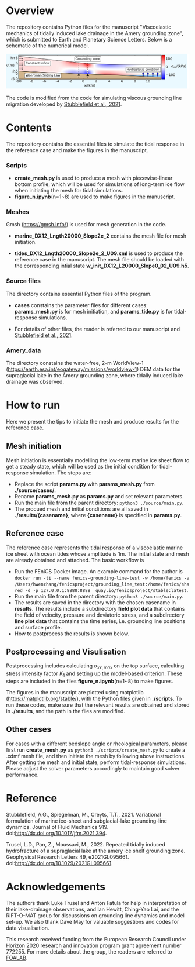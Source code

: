 # Overview
The repository contains Python files for the manuscript "Viscoelastic mechanics of tidally induced lake drainage in the Amery grounding zone", which is submitted to Earth and Planetary Science Letters. Below is a schematic of the numerical model.

![Image text](https://github.com/HwenZhang/TidalHydroFrac/blob/147148f5916b7197c94a07abe23951a49d448c2f/grounding_line_mesh_sensitivity/image/schematic.png)

The code is modified from the code for simulating viscous grounding line migration developed by [Stubblefield et al., 2021](http://dx.doi.org/10.1017/jfm.2021.394).

# Contents
The repository contains the essential files to simulate the tidal response in the reference case and make the figures in the manuscript.

### Scripts
* **create_mesh.py** is used to produce a mesh with piecewise-linear bottom profile, which will be used for simulations of long-term ice flow when initiating the mesh for tidal simulations.
* **figure_n.ipynb**(n=1~8) are used to make figures in the manuscript. 

### Meshes
Gmsh (https://gmsh.info/) is used for mesh generation in the code.
* **marine_DX12_Lngth20000_Slope2e_2** contains the mesh file for mesh initiation. 

* **tides_DX12_Lngth20000_Slope2e_2_U09.xml** is used to produce the reference case in the manuscript. The mesh file should be loaded with the corresponding intial state **w_init_DX12_L20000_Slope0_02_U09.h5**.

### Source files
The directory contains essential Python files of the program.
* **cases** constains the parameter files for different cases: **params_mesh.py** is for mesh initiation, and **params_tide.py** is for tidal-response simulations. 

* For details of other files, the reader is referred to our manuscript and [Stubblefield et al., 2021](http://dx.doi.org/10.1017/jfm.2021.394).

### Amery_data
The directory constains the water-free, 2-m WorldView-1 (https://earth.esa.int/eogateway/missions/worldview-1) DEM data for the supraglacial lake in the Amery grounding zone, where tidally induced lake drainage was observed.

# How to run
Here we present the tips to initiate the mesh and produce results for the reference case.

## Mesh initiation
Mesh initiation is essentially modelling the low-term marine ice sheet flow to get a steady state, which will be used as the initial condition for tidal-response simulation. The steps are:
* Replace the script **params.py** with **params_mesh.py** from **./source/cases/**.
* Rename **params_mesh.py** as **params.py** and set relevant parameters.
* Run the main file from the parent directory: `python3 ./source/main.py`.
* The procued mesh and initial conditions are all saved in **./results/{casename}**, where **{casename}** is specified in **params.py**.

## Reference case
The reference case represents the tidal response of a viscoelastic marine ice sheet with ocean tides whose amplitude is $1$m. The initial state and mesh are already obtained and attached. The basic workflow is
* Run the FEniCS Docker image. An example command for the author is
`docker run -ti --name fenics-grounding-line-test -w /home/fenics -v /Users/hwenzhang/fenicsproject/grounding_line_test:/home/fenics/shared -d -p 127.0.0.1:8888:8888  quay.io/fenicsproject/stable:latest`.
* Run the main file from the parent directory: `python3 ./source/main.py`.
* The results are saved in the directory with the chosen casename in **results**. The results include a subdirectory **field plot data** that contains the field of velocity, pressure and deviatoric stress,  and a subdirectory **line plot data** that contains the time series, i.e. grounding line positions and surface profile.
* How to postprocess the results is shown below.

## Postprocessing and Visulisation
Postprocessing includes calculating $\sigma_{xx,max}$ on the top surface, calculting stress intensity factor $K_1$ and setting up the model-based criterion. These steps are included in the files **figure_n.ipynb**(n=1~8) to make figures.

The figures in the manuscript are plotted using matplotlib (https://matplotlib.org/stable/), with the Python files given in **./scripts**. To run these codes, make sure that the relevant results are obtained and stored in **./results**, and the path in the files are modified.

## Other cases
For cases with a different bedslope angle or rheological parameters, please first run **create_mesh.py** as `python3 ./scripts/create_mesh.py` to create a .xdmf mesh file, and then initiate the mesh by following above instructions. After getting the mesh and initial state, perform tidal-response simulations. Please adjust the solver parameters accordingly to maintain good solver performance.


# Reference
Stubblefield, A.G., Spiegelman, M., Creyts, T.T., 2021. Variational formulation of marine ice-sheet
and subglacial-lake grounding-line dynamics. Journal of Fluid Mechanics 919. doi:http://dx.doi.org/10.1017/jfm.2021.394.

Trusel, L.D., Pan, Z., Moussavi, M., 2022. Repeated tidally induced hydrofracture of a supraglacial
lake at the amery ice shelf grounding zone. Geophysical Research Letters 49, e2021GL095661. doi:http://dx.doi.org/10.1029/2021GL095661.


# Acknowledgements
The authors thank Luke Trusel and Anton Fatula for help in interpretation of their lake-drainage observations, and Ian Hewitt, Ching-Yao Lai, and the RIFT-O-MAT group for discussions on grounding line dynamics and model set-up. We also thank Dave May for valuable suggestions and codes for data visualisation. 

This research received funding from the European Research Council under Horizon 2020 research and innovation program grant agreement number 772255. For more details about the group, the readers are referred to [FOALAB](https://foalab.earth.ox.ac.uk/index.php).
